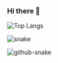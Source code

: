 ### Hi there 👋

![Top Langs](https://github-readme-stats.vercel.app/api/top-langs/?username=BigBaiDog&locale=cn&layout=compact)

![snake](https://cdn.jsdelivr.net/gh/BigBaiDog/BigBaiDog/assets/github-contribution-grid-snake.svg)

<picture>
  <source media="(prefers-color-scheme: dark)" srcset="github-snake-dark.svg" />
  <source media="(prefers-color-scheme: light)" srcset="[github-snake.svg](https://raw.githubusercontent.com/BigBaiDog/BigBaiDog/refs/heads/output/github-contribution-grid-snake.svg)" />
  <img alt="github-snake" src="[github-snake.svg](https://raw.githubusercontent.com/BigBaiDog/BigBaiDog/refs/heads/output/github-contribution-grid-snake.svg)" />
</picture>
